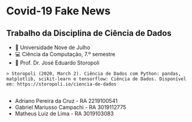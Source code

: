 # Covid-19 Fake News 
## Trabalho da Disciplina de Ciência de Dados

- :school: Universidade Nove de Julho 
- :computer: Ciência da Computação, 7.º semestre
- :blue_book: Prof. Dr. José Eduardo Storopoli

```
> Storopoli (2020, March 2). Ciência de Dados com Python: pandas, matplotlib, scikit-learn e tensorflow: Ciência de Dados. Disponível em: https://storopoli.io/ciencia-de-dados
```
##  
 
- Adriano Pereira da Cruz - RA 2219100541
- Gabriel Mariusso Campachi - RA 3019112775
- Matheus Luiz de Lima - RA 3019103083  
